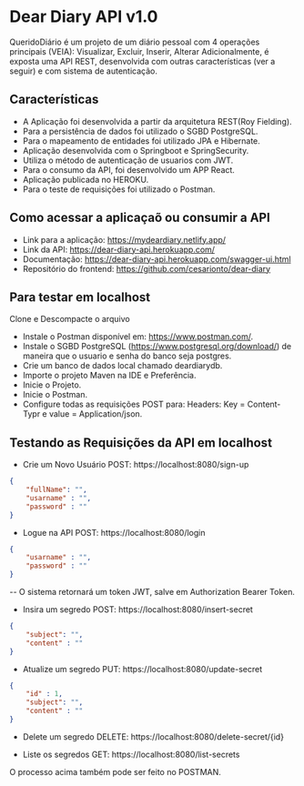 # Dear Diary API v1.0 

QueridoDiário é um projeto de um diário pessoal com 4 operações principais (VEIA): Visualizar, Excluir, Inserir, Alterar
Adicionalmente, é exposta uma API REST, desenvolvida com outras características (ver a seguir) e com sistema de autenticação.

## Características

- A Aplicação foi desenvolvida a partir da arquitetura REST(Roy Fielding).
- Para a persistência de dados foi utilizado o SGBD PostgreSQL.
- Para o mapeamento de entidades foi utilizado JPA e Hibernate.
- Aplicação desenvolvida com o Springboot e SpringSecurity.
- Utiliza o método de autenticação de usuarios com JWT.
- Para o consumo da API, foi desenvolvido um APP React.
- Aplicação publicada no HEROKU.
- Para o teste de requisições foi utilizado o Postman.

## Como acessar a aplicaçaõ ou consumir a API
- Link para a aplicação: https://mydeardiary.netlify.app/ 
- Link da API: https://dear-diary-api.herokuapp.com/ 
- Documentação: https://dear-diary-api.herokuapp.com/swagger-ui.html 
- Repositório do frontend: https://github.com/cesarionto/dear-diary 

## Para testar em localhost
Clone e Descompacte o arquivo <br/>
- Instale o Postman disponível em: https://www.postman.com/.
- Instale o SGBD PostgreSQL (https://www.postgresql.org/download/) de maneira que o usuario e senha do banco seja postgres.
- Crie um banco de dados local chamado deardiarydb.
- Importe o projeto Maven na IDE e Preferência. 
- Inicie o Projeto.
- Inicie o Postman.
- Configure todas as requisições POST para: Headers: Key = Content-Typr e value = Application/json.

## Testando as Requisições da API em localhost
- Crie um Novo Usuário POST: https://localhost:8080/sign-up
```json
{
    "fullName": "",
    "usarname" : "",
    "password" : ""
}
```
- Logue na API POST: https://localhost:8080/login
```json
{
    "usarname" : "",
    "password" : ""
}
```
-- O sistema retornará um token JWT, salve em Authorization Bearer Token.
<br/>
- Insira um segredo POST: https://localhost:8080/insert-secret
```json
{
    "subject": "",
    "content" : ""
}
```
- Atualize um segredo PUT: https://localhost:8080/update-secret
```json
{
    "id" : 1,
    "subject": "",
    "content" : ""
}
```

- Delete um segredo DELETE: https://localhost:8080/delete-secret/{id}

- Liste os segredos GET: https://localhost:8080/list-secrets


O processo acima também pode ser feito no POSTMAN.
